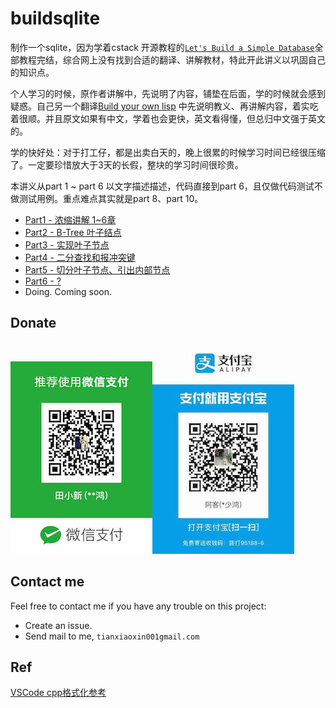 # buildsqlite

制作一个sqlite，因为学着cstack 开源教程的[`Let's Build a Simple Database`](https://cstack.github.io/db_tutorial/)全部教程完结，综合网上没有找到合适的翻译、讲解教材，特此开此讲义以巩固自己的知识点。

个人学习的时候，原作者讲解中，先说明了内容，铺垫在后面，学的时候就会感到疑惑。自己另一个翻译[Build your own lisp](https://github.com/akerdi/buildyourownlisp) 中先说明教义、再讲解内容，着实吃着很顺。并且原文如果有中文，学着也会更快，英文看得懂，但总归中文强于英文的。

学的快好处：对于打工仔，都是出卖白天的，晚上很累的时候学习时间已经很压缩了。一定要珍惜放大于3天的长假，整块的学习时间很珍贵。

本讲义从part 1 ~ part 6 以文字描述描述，代码直接到part 6，且仅做代码测试不做测试用例。重点难点其实就是part 8、part 10。

+ [Part1 - 浓缩讲解 1~6章](./part1.md)
+ [Part2 - B-Tree 叶子结点](./part2.md)
+ [Part3 - 实现叶子节点](./part3.md)
+ [Part4 - 二分查找和报冲突键](./part4.md)
+ [Part5 - 切分叶子节点、引出内部节点](./part5.md)
+ [Part6 - ?](./part6.md)
+ Doing. Coming soon.

## Donate

![wechat](./images/donate/wechatPay-8.jpeg)![alipay](./images/donate/aliPay-8.jpeg)

## Contact me

Feel free to contact me if you have any trouble on this project:

+ Create an issue.
+ Send mail to me, `tianxiaoxin001gmail.com`

## Ref

[VSCode cpp格式化参考](https://zhuanlan.zhihu.com/p/356143396)
